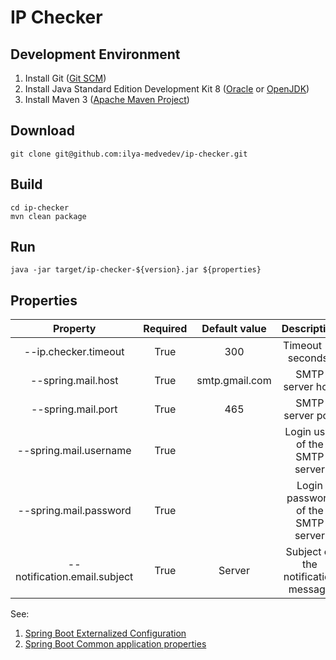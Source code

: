 IP Checker
==============

Development Environment
-----------------------
1. Install Git ([Git SCM](https://git-scm.com/book/en/v2/Getting-Started-Installing-Git))
2. Install Java Standard Edition Development Kit  8 ([Oracle](http://www.oracle.com/technetwork/java/javase/downloads/index.html) or [OpenJDK](http://openjdk.java.net/install/))
3. Install Maven 3 ([Apache Maven Project](https://maven.apache.org/download.cgi))

Download
--------
    git clone git@github.com:ilya-medvedev/ip-checker.git

Build
-----
    cd ip-checker
    mvn clean package

Run
---
    java -jar target/ip-checker-${version}.jar ${properties}

Properties
----------
|           Property           | Required | Default value  |             Description             |
|:----------------------------:|:--------:|:--------------:|:-----------------------------------:|
|     --ip.checker.timeout     |   True   |      300       |        Timeout (in seconds)         |
|      --spring.mail.host      |   True   | smtp.gmail.com |          SMTP server host           |
|      --spring.mail.port      |   True   |      465       |          SMTP server port           |
|    --spring.mail.username    |   True   |                |    Login user of the SMTP server    |
|    --spring.mail.password    |   True   |                |  Login password of the SMTP server  |
| --notification.email.subject |   True   |     Server     | Subject of the notification message |

See:
1. [Spring Boot Externalized Configuration](http://docs.spring.io/spring-boot/docs/current/reference/html/boot-features-external-config.html)
2. [Spring Boot Common application properties](http://docs.spring.io/spring-boot/docs/current/reference/html/common-application-properties.html)